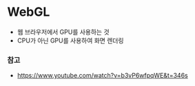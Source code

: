 # WebGL

- 웹 브라우저에서 GPU를 사용하는 것
- CPU가 아닌 GPU를 사용하여 화면 렌더링

### 참고
- https://www.youtube.com/watch?v=b3vP6wfpqWE&t=346s